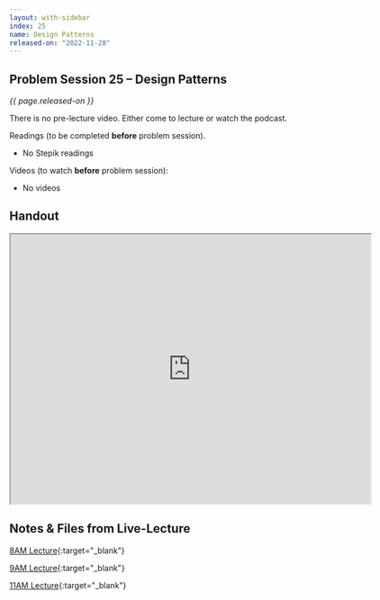 ```yaml
---
layout: with-sidebar
index: 25
name: Design Patterns
released-on: "2022-11-28"
---
```


## Problem Session 25 – Design Patterns

_{{ page.released-on }}_

There is no pre-lecture video. Either come to lecture or watch the podcast.

Readings (to be completed **before** problem session). 
- No Stepik readings

Videos (to watch **before** problem session):
- No videos

## Handout

<iframe src="https://drive.google.com/file/d/1jyqNMT6rTdunfsRwExEd_HJ4WmuVIurt/preview" width="640" height="480" allow="autoplay"></iframe>

## Notes & Files from Live-Lecture

[8AM Lecture](https://github.com/ucsd-cse12-f22/ucsd-cse12-f22.github.io/tree/main/_lectures/lecture-25/A00){:target="_blank"}

[9AM Lecture](https://github.com/ucsd-cse12-f22/ucsd-cse12-f22.github.io/tree/main/_lectures/lecture-25/B00){:target="_blank"}

[11AM Lecture](https://github.com/ucsd-cse12-f22/ucsd-cse12-f22.github.io/tree/main/_lectures/lecture-25/C00){:target="_blank"}
